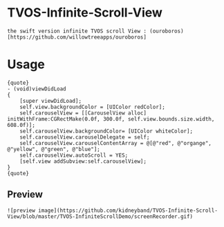 # TVOS-Infinite-Scroll-View
	the swift version infinite TVOS scroll View : (ouroboros)[https://github.com/willowtreeapps/ouroboros]

# Usage
	{quote}
	- (void)viewDidLoad
	{
	    [super viewDidLoad];
	    self.view.backgroundColor = [UIColor redColor];
	    self.carouselView = [[CarouselView alloc] initWithFrame:CGRectMake(0.0f, 300.0f, self.view.bounds.size.width, 608.0f)];
	    self.carouselView.backgroundColor= [UIColor whiteColor];
	    self.carouselView.carouselDelegate = self;
	    self.carouselView.carouselContentArray = @[@"red", @"organge", @"yellow", @"green", @"blue"];
	    self.carouselView.autoScroll = YES;
	    [self.view addSubview:self.carouselView];
	}
	{quote}

## Preview
	![preview image](https://github.com/kidneyband/TVOS-Infinite-Scroll-View/blob/master/TVOS-InfiniteScrollDemo/screenRecorder.gif)